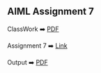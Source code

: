 ## AIML Assignment 7

ClassWork :arrow_right: [PDF](https://drive.google.com/file/d/1s5v508E93CBufgypjYmq0BdSj7YSNLO0/view?usp=share_link)

Assignment 7 :arrow_right: [Link](assignment.py)

Output :arrow_right: [PDF](https://drive.google.com/file/d/1YYNN_vtjz4NrRJZ39GmDJ-lFaaRIXJ1t/view?usp=share_link)
